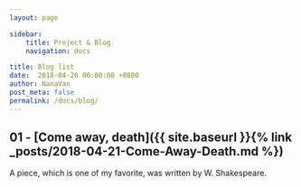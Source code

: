 ```yaml
---
layout: page

sidebar:
    title: Project & Blog
    navigation: docs

title: Blog list
date:  2018-04-20 00:00:00 +0800
author: NanaVan
post_meta: false
permalink: /docs/blog/
---
```


## 01 - [Come away, death]({{ site.baseurl }}{% link _posts/2018-04-21-Come-Away-Death.md %})
A piece, which is one of my favorite, was written by W. Shakespeare.


